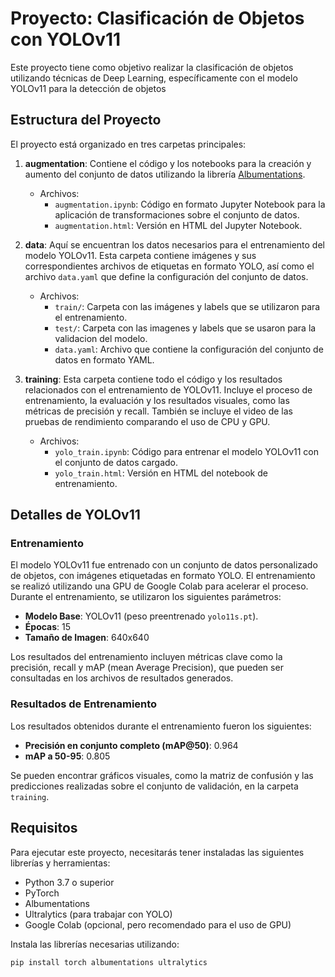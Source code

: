 # Proyecto: Clasificación de Objetos con YOLOv11

Este proyecto tiene como objetivo realizar la clasificación de objetos utilizando técnicas de Deep Learning, específicamente con el modelo YOLOv11 para la detección de objetos

## Estructura del Proyecto

El proyecto está organizado en tres carpetas principales:

1. **augmentation**: Contiene el código y los notebooks para la creación y aumento del conjunto de datos utilizando la librería [Albumentations](https://albumentations.ai/).
    - Archivos:
        - `augmentation.ipynb`: Código en formato Jupyter Notebook para la aplicación de transformaciones sobre el conjunto de datos.
        - `augmentation.html`: Versión en HTML del Jupyter Notebook.
        
2. **data**: Aquí se encuentran los datos necesarios para el entrenamiento del modelo YOLOv11. Esta carpeta contiene imágenes y sus correspondientes archivos de etiquetas en formato YOLO, así como el archivo `data.yaml` que define la configuración del conjunto de datos.
    - Archivos:
        - `train/`: Carpeta con las imágenes y labels que se utilizaron para el entrenamiento.
        - `test/`: Carpeta con las imagenes y labels que se usaron para la validacion del modelo.
        - `data.yaml`: Archivo que contiene la configuración del conjunto de datos en formato YAML.
        
3. **training**: Esta carpeta contiene todo el código y los resultados relacionados con el entrenamiento de YOLOv11. Incluye el proceso de entrenamiento, la evaluación y los resultados visuales, como las métricas de precisión y recall. También se incluye el video de las pruebas de rendimiento comparando el uso de CPU y GPU.
    - Archivos:
        - `yolo_train.ipynb`: Código para entrenar el modelo YOLOv11 con el conjunto de datos cargado.
        - `yolo_train.html`: Versión en HTML del notebook de entrenamiento.

## Detalles de YOLOv11

### Entrenamiento

El modelo YOLOv11 fue entrenado con un conjunto de datos personalizado de objetos, con imágenes etiquetadas en formato YOLO. El entrenamiento se realizó utilizando una GPU de Google Colab para acelerar el proceso. Durante el entrenamiento, se utilizaron los siguientes parámetros:

- **Modelo Base**: YOLOv11 (peso preentrenado `yolo11s.pt`).
- **Épocas**: 15
- **Tamaño de Imagen**: 640x640

Los resultados del entrenamiento incluyen métricas clave como la precisión, recall y mAP (mean Average Precision), que pueden ser consultadas en los archivos de resultados generados.

### Resultados de Entrenamiento

Los resultados obtenidos durante el entrenamiento fueron los siguientes:

- **Precisión en conjunto completo (mAP@50)**: 0.964
- **mAP a 50-95**: 0.805

Se pueden encontrar gráficos visuales, como la matriz de confusión y las predicciones realizadas sobre el conjunto de validación, en la carpeta `training`.

## Requisitos

Para ejecutar este proyecto, necesitarás tener instaladas las siguientes librerías y herramientas:

- Python 3.7 o superior
- PyTorch
- Albumentations
- Ultralytics (para trabajar con YOLO)
- Google Colab (opcional, pero recomendado para el uso de GPU)

Instala las librerías necesarias utilizando:

```bash
pip install torch albumentations ultralytics
